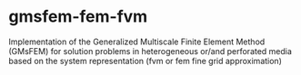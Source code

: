 # gmsfem-fem-fvm
Implementation of the Generalized Multiscale Finite Element Method (GMsFEM) for solution problems in heterogeneous or/and perforated media based on the system representation (fvm or fem fine grid approximation)

